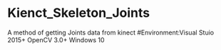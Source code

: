 # Kienct_Skeleton_Joints
A method of getting Joints data from kinect
#Environment:Visual Stuio 2015+ OpenCV 3.0+ Windows 10
